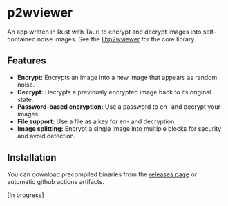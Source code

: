 # p2wviewer

An app written in Rust with Tauri to encrypt and decrypt images into self-contained noise images. See the [libp2wviewer](https://github.com/p2wviewer/libp2wviewer) for the core library.

## Features
  - **Encrypt:** Encrypts an image into a new image that appears as random noise.
  - **Decrypt:** Decrypts a previously encrypted image back to its original state.
  - **Password-based encryption:** Use a password to en- and decrypt your images.
  - **File support:** Use a file as a key for en- and decryption.
  - **Image splitting:** Encrypt a single image into multiple blocks for security and avoid detection.

## Installation

You can download precompiled binaries from the [releases page](https://github.com/p2wviewer/p2wviewer/releases) or automatic github actions artifacts.

[In progress]
